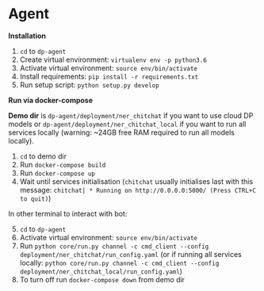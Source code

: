 # Agent
**Installation**
1. `cd` to `dp-agent`
2. Create virtual environment: `virtualenv env -p python3.6`
3. Activate virtual environment: `source env/bin/activate`
4. Install requirements: `pip install -r requirements.txt`
5. Run setup script: `python setup.py develop`


**Run via docker-compose**

**Demo dir** is `dp-agent/deployment/ner_chitchat` if you want to use cloud DP models
or `dp-agent/deployment/ner_chitchat_local` if you want to run all services locally 
(warning: ~24GB free RAM required to run all models locally).

1. `cd` to demo dir
2. Run `docker-compose build`
3. Run `docker-compose up`
4. Wait until services initialisation (`chitchat` usually initialises last with this
message: `chitchat| * Running on http://0.0.0.0:5000/ (Press CTRL+C to quit)`)

In other terminal to interact with bot:

5. `cd` to `dp-agent`
6. Activate virtual environment: `source env/bin/activate`
7. Run `python core/run.py channel -c cmd_client --config deployment/ner_chitchat/run_config.yaml`
(or if running all services locally: `python core/run.py channel -c cmd_client --config deployment/ner_chitchat_local/run_config.yaml`)
8. To turn off run `docker-compose down` from demo dir
